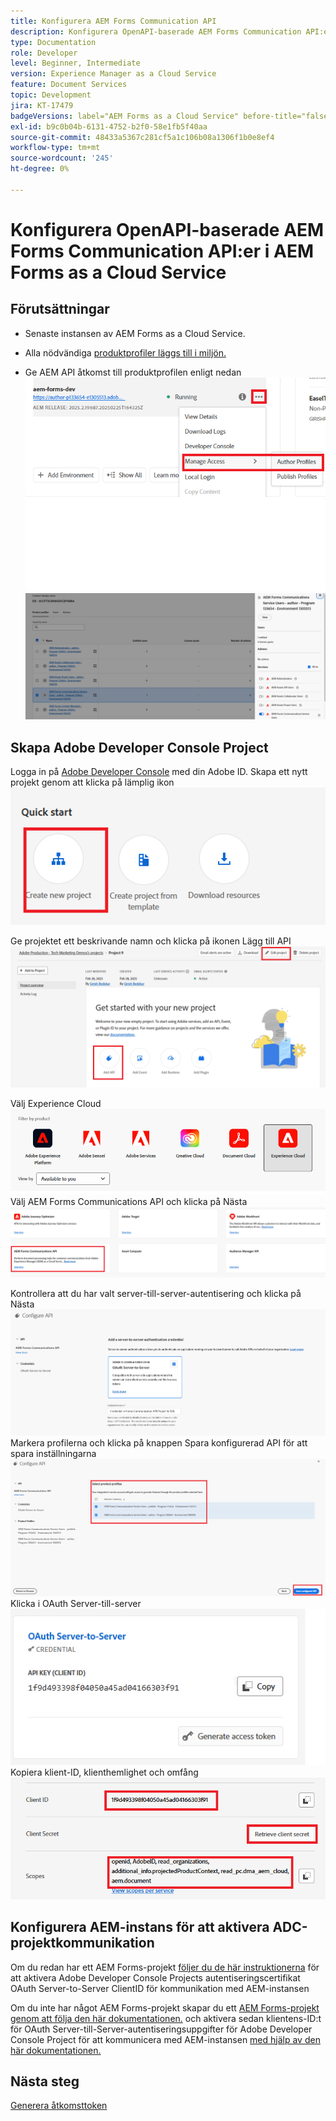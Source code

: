 ```yaml
---
title: Konfigurera AEM Forms Communication API
description: Konfigurera OpenAPI-baserade AEM Forms Communication API:er för autentisering från server till server
type: Documentation
role: Developer
level: Beginner, Intermediate
version: Experience Manager as a Cloud Service
feature: Document Services
topic: Development
jira: KT-17479
badgeVersions: label="AEM Forms as a Cloud Service" before-title="false"
exl-id: b9c0b04b-6131-4752-b2f0-58e1fb5f40aa
source-git-commit: 48433a5367c281cf5a1c106b08a1306f1b0e8ef4
workflow-type: tm+mt
source-wordcount: '245'
ht-degree: 0%

---
```


# Konfigurera OpenAPI-baserade AEM Forms Communication API:er i AEM Forms as a Cloud Service

## Förutsättningar

* Senaste instansen av AEM Forms as a Cloud Service.
* Alla nödvändiga [produktprofiler läggs till i miljön.](https://experienceleague.adobe.com/en/docs/experience-manager-learn/cloud-service/aem-apis/invoke-openapi-based-aem-apis)

* Ge AEM API åtkomst till produktprofilen enligt nedan
  ![product_profile1](assets/product-profiles1.png)
  ![product_profile](assets/product-profiles.png)

## Skapa Adobe Developer Console Project

Logga in på [Adobe Developer Console](https://developer.adobe.com/console/) med din Adobe ID.
Skapa ett nytt projekt genom att klicka på lämplig ikon
![nytt projekt](assets/new-project.png)

Ge projektet ett beskrivande namn och klicka på ikonen Lägg till API
![nytt projekt](assets/new-project2.png)

Välj Experience Cloud
![new-project3](assets/new-project3.png)
Välj AEM Forms Communications API och klicka på Nästa
![new-project4](assets/new-project4.png)

Kontrollera att du har valt server-till-server-autentisering och klicka på Nästa
![new-project5](assets/new-project5.png)
Markera profilerna och klicka på knappen Spara konfigurerad API för att spara inställningarna
![new-project6](assets/new-project6.png)
Klicka i OAuth Server-till-server
![new-project7](assets/new-project7.png)
Kopiera klient-ID, klienthemlighet och omfång
![new-project8](assets/new-project8.png)

## Konfigurera AEM-instans för att aktivera ADC-projektkommunikation

Om du redan har ett AEM Forms-projekt [följer du de här instruktionerna](https://experienceleague.adobe.com/en/docs/experience-manager-learn/cloud-service/aem-apis/invoke-openapi-based-aem-apis) för att aktivera Adobe Developer Console Projects autentiseringscertifikat OAuth Server-to-Server ClientID för kommunikation med AEM-instansen

Om du inte har något AEM Forms-projekt skapar du ett [AEM Forms-projekt genom att följa den här dokumentationen.](https://experienceleague.adobe.com/en/docs/experience-manager-learn/cloud-service/forms/developing-for-cloud-service/getting-started) och aktivera sedan klientens-ID:t för OAuth Server-till-Server-autentiseringsuppgifter för Adobe Developer Console Project för att kommunicera med AEM-instansen [med hjälp av den här dokumentationen.](https://experienceleague.adobe.com/en/docs/experience-manager-learn/cloud-service/aem-apis/invoke-openapi-based-aem-apis)


## Nästa steg

[Generera åtkomsttoken](./generate-access-token.md)
